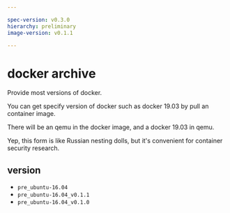 ```yaml
---

spec-version: v0.3.0
hierarchy: preliminary
image-version: v0.1.1

---
```


# docker archive

Provide most versions of docker. 

You can get specify version of docker such as docker 19.03 by pull an container image.

There will be an qemu in the docker image, and a docker 19.03 in qemu.

Yep, this form is like Russian nesting dolls, but it's convenient for container security research.

## version

* `pre_ubuntu-16.04`
* `pre_ubuntu-16.04_v0.1.1`
* `pre_ubuntu-16.04_v0.1.0`
